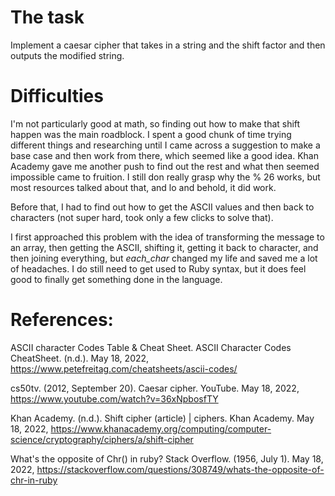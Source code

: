 # The task

Implement a caesar cipher that takes in a string and the shift factor and then outputs the modified string.

# Difficulties

I'm not particularly good at math, so finding out how to make that shift happen was the main roadblock. I spent a good chunk of time trying different things and researching until I came across a suggestion to make a base case and then work from there, which seemed like a good idea. Khan Academy gave me another push to find out the rest and what then seemed impossible came to fruition. I still don really grasp why the % 26 works, but most resources talked about that, and lo and behold, it did work.

Before that, I had to find out how to get the ASCII values and then back to characters (not super hard, took only a few clicks to solve that).

I first approached this problem with the idea of transforming the message to an array, then getting the ASCII, shifting it, getting it back to character, and then joining everything, but _each_char_ changed my life and saved me a lot of headaches. I do still need to get used to Ruby syntax, but it does feel good to finally get something done in the language.

# References:

ASCII character Codes Table &amp; Cheat Sheet. ASCII Character Codes CheatSheet. (n.d.). May 18, 2022, https://www.petefreitag.com/cheatsheets/ascii-codes/

cs50tv. (2012, September 20). Caesar cipher. YouTube. May 18, 2022, https://www.youtube.com/watch?v=36xNpbosfTY

Khan Academy. (n.d.). Shift cipher (article) | ciphers. Khan Academy. May 18, 2022, https://www.khanacademy.org/computing/computer-science/cryptography/ciphers/a/shift-cipher

What's the opposite of Chr() in ruby? Stack Overflow. (1956, July 1). May 18, 2022, https://stackoverflow.com/questions/308749/whats-the-opposite-of-chr-in-ruby
